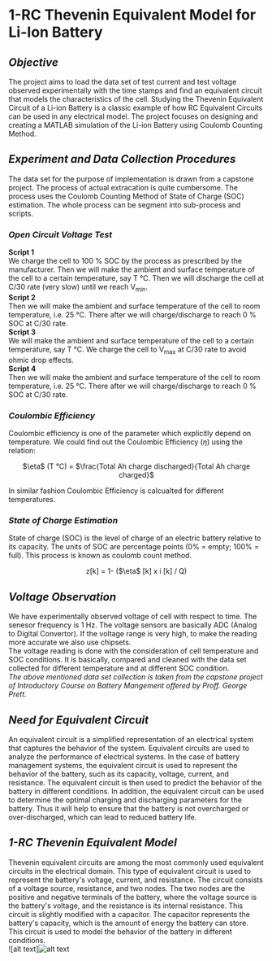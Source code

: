 # 1-RC Thevenin Equivalent Model for Li-Ion Battery
## _Objective_
The project aims to load the data set of test current and test voltage observed experimentally with the time stamps and find an equivalent circuit that models the characteristics of the cell. Studying the Thevenin Equivalent Circuit of a Li-ion Battery is a classic example of how RC Equivalent Circuits can be used in any electrical model. The project focuses on designing and creating a MATLAB simulation of the Li-ion Battery using Coulomb Counting Method.

## _Experiment and Data Collection Procedures_
The data set for the purpose of implementation is drawn from a capstone project. The process of actual extracation is quite cumbersome. The process uses the Coulomb Counting Method of State of Charge (SOC) estimation. The whole process can be segment into sub-process and scripts.

### _Open Circuit Voltage Test_
**Script 1** </br>
We charge the cell to 100 % SOC by the process as prescribed by the manufacturer. Then we will make the ambient and surface temperature of the cell to a certain temperature, say T &deg;C. Then we will discharge the cell at C/30 rate (very slow) until we reach V<sub>min</sub>.</br>
**Script 2** </br>
Then we will make the ambient and surface temperature of the cell to room temperature, i.e. 25 &deg;C. There after we will charge/discharge to reach 0 % SOC at C/30 rate.</br>
**Script 3** </br>
We will make the ambient and surface temperature of the cell to a certain temperature, say T &deg;C. We charge the cell to V<sub>max</sub> at C/30 rate to avoid ohmic drop effects.</br>
**Script 4** </br>
Then we will make the ambient and surface temperature of the cell to room temperature, i.e. 25 &deg;C. There after we will charge/discharge to reach 0 % SOC at C/30 rate.

### _Coulombic Efficiency_
Coulombic efficiency is one of the parameter which explicitly depend on temperature.
We could find out the Coulombic Efficiency ($\eta$) using the relation:
<p style="text-align: center;">$\eta$ (T &deg;C) = $\frac{Total Ah charge discharged}{Total Ah charge charged}$</p>
In similar fashion Coulombic Efficiency is calcualted for different temperatures.

### _State of Charge Estimation_
State of charge (SOC) is the level of charge of an electric battery relative to its capacity. The units of SOC are percentage points (0% = empty; 100% = full). This process is known as coulomb count method.
<p style="text-align: center;"> z[k] = 1- ($\eta$ [k] x i [k] / Q)</p>

## _Voltage Observation_
We have experimentally observed voltage of cell with respect to time. The senesor frequency is 1 Hz. The voltage sensors are basically ADC (Analog to Digital Convertor). If the voltage range is very high, to make the reading more accurate we also use chipsets.
</br>
The voltage reading is done with the consideration of cell temperature and SOC conditions. It is basically, compared and cleaned with the data set collected for different temperature and at different SOC condition.
</br>
_The above mentioned data set collection is taken from the capstone project of Introductory Course on Battery Mangement offered by Proff. George Prett._

## _Need for Equivalent Circuit_
An equivalent circuit is a simplified representation of an electrical system that captures the behavior of the system. Equivalent circuits are used to analyze the performance of electrical systems. In the case of battery management systems, the equivalent circuit is used to represent the behavior of the battery, such as its capacity, voltage, current, and resistance. The equivalent circuit is then used to predict the behavior of the battery in different conditions. In addition, the equivalent circuit can be used to determine the optimal charging and discharging parameters for the battery. Thus it will help to ensure that the battery is not overcharged or over-discharged, which can lead to reduced battery life.

## _1-RC Thevenin Equivalent Model_
Thevenin equivalent circuits are among the most commonly used equivalent circuits in the electrical domain. This type of equivalent circuit is used to represent the battery's voltage, current, and resistance. The circuit consists of a voltage source, resistance, and two nodes. The two nodes are the positive and negative terminals of the battery, where the voltage source is the battery's voltage, and the resistance is its internal resistance. This circuit is slightly modified with a capacitor. The capacitor represents the battery's capacity, which is the amount of energy the battery can store. This circuit is used to model the behavior of the battery in different conditions.
</br>
![alt text]![alt text]([http://url/to/img.png](https://www.researchgate.net/publication/340115101/figure/fig1/AS:872454356467712@1585020736438/1RC-Equivalent-circuit-model.ppm))





